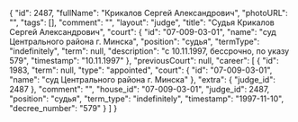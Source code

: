 {
    "id": 2487,
    "fullName": "Крикалов Сергей Александрович",
    "photoURL": "",
    "tags": [],
    "comment": "",
    "layout": "judge",
    "title": "Судья Крикалов Сергей Александрович",
    "court": {
        "id": "07-009-03-01",
        "name": "суд Центрального района г. Минска",
        "position": "судья",
        "termType": "indefinitely",
        "term": null,
        "description": "c 10.11.1997, бессрочно, по указу 579",
        "timestamp": "10.11.1997"
    },
    "previousCourt": null,
    "career": [
        {
            "id": 1983,
            "term": null,
            "type": "appointed",
            "court": {
                "id": "07-009-03-01",
                "name": "суд Центрального района г. Минска"
            },
            "extra": {
                "judge_id": 2487
            },
            "comment": "",
            "house_id": "07-009-03-01",
            "judge_id": 2487,
            "position": "судья",
            "term_type": "indefinitely",
            "timestamp": "1997-11-10",
            "decree_number": "579"
        }
    ]
}